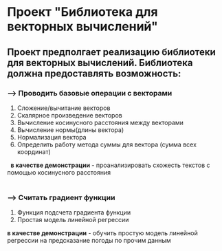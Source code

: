 # Проект "Библиотека для векторных вычислений"
## Проект предполгает реализацию библиотеки для векторных вычислений. Библиотека должна предоставлять возможность: </br>
### --> Проводить базовые операции с векторами
1. Сложение/вычитание векторов
2. Скалярное произведение векторов
3. Вычисление косинусного расстояния между векторами
4. Вычисление нормы(длины вектора)
5. Нормализация вектора
6. Определить работу метода суммы для вектора (сумма всех координат)</br>

&nbsp; **в качестве демонстрации** - проанализировать схожесть текстов с помощью косинусного расстояния</br></br>

### --> Считать градиент функции
1. Функция подсчета градиента функции
2. Простая модель линейной регрессии

**в качестве демонстрации** - обучить простую модель линейной регрессии на предсказание погоды по прочим данным</br>

